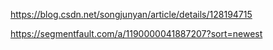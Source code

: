 https://blog.csdn.net/songjunyan/article/details/128194715


https://segmentfault.com/a/1190000041887207?sort=newest

